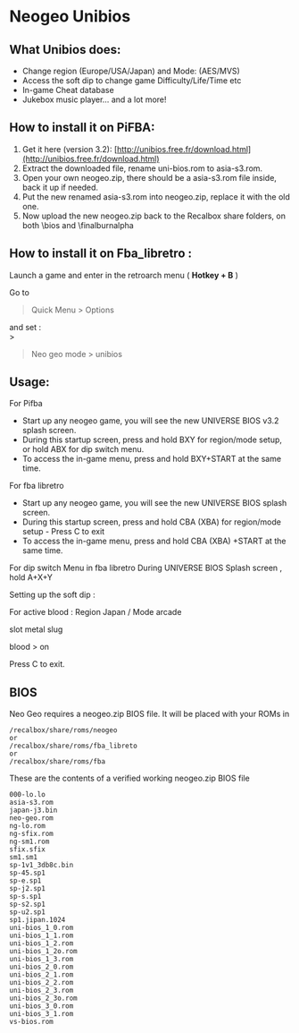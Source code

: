 # Neogeo Unibios

## What Unibios does:

* Change region \(Europe/USA/Japan\) and Mode: \(AES/MVS\)  
* Access the soft dip to change game Difficulty/Life/Time etc  
* In-game Cheat database  
* Jukebox music player… and a lot more!  

## How to install it on PiFBA:

1. Get it here \(version 3.2\): [http://unibios.free.fr/download.html](http://unibios.free.fr/download.html)  
2. Extract the downloaded file, rename uni-bios.rom to asia-s3.rom.  
3. Open your own neogeo.zip, there should be a asia-s3.rom file inside, back it up if needed.  
4. Put the new renamed asia-s3.rom into neogeo.zip, replace it with the old one.  
5. Now upload the new neogeo.zip back to the Recalbox share folders, on both \bios and \finalburnalpha  

## How to install it on Fba\_libretro :

Launch a game and enter in the retroarch menu \( **Hotkey + B** \)

Go to

> Quick Menu &gt; Options

and set :  
&gt;

> Neo geo mode &gt; unibios

## Usage:

For Pifba

* Start up any neogeo game, you will see the new UNIVERSE BIOS v3.2 splash screen.  
* During this startup screen, press and hold BXY for region/mode setup, or hold ABX for dip switch menu.  
* To access the in-game menu, press and hold BXY+START at the same time.  

For fba libretro

* Start up any neogeo game, you will see the new UNIVERSE BIOS splash screen.  
* During this startup screen, press and hold CBA \(XBA\) for region/mode setup - Press C to exit 
* To access the in-game menu, press and hold CBA \(XBA\) +START at the same time.  

For dip switch Menu in fba libretro During UNIVERSE BIOS Splash screen , hold A+X+Y

Setting up the soft dip :

For active blood : Region Japan / Mode arcade

slot metal slug

blood &gt; on

Press C to exit.

## BIOS

Neo Geo requires a neogeo.zip BIOS file. It will be placed with your ROMs in

```text
/recalbox/share/roms/neogeo
or
/recalbox/share/roms/fba_libreto
or
/recalbox/share/roms/fba
```

These are the contents of a verified working neogeo.zip BIOS file

```text
000-lo.lo
asia-s3.rom
japan-j3.bin
neo-geo.rom
ng-lo.rom
ng-sfix.rom
ng-sm1.rom
sfix.sfix
sm1.sm1
sp-1v1_3db8c.bin
sp-45.sp1
sp-e.sp1
sp-j2.sp1
sp-s.sp1
sp-s2.sp1
sp-u2.sp1
sp1.jipan.1024
uni-bios_1_0.rom
uni-bios_1_1.rom
uni-bios_1_2.rom
uni-bios_1_2o.rom
uni-bios_1_3.rom
uni-bios_2_0.rom
uni-bios_2_1.rom
uni-bios_2_2.rom
uni-bios_2_3.rom
uni-bios_2_3o.rom
uni-bios_3_0.rom
uni-bios_3_1.rom
vs-bios.rom
```

